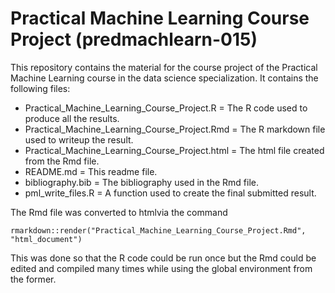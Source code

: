# Practical Machine Learning Course Project (predmachlearn-015)

This repository contains the material for the course project of the Practical Machine Learning course in the data science specialization. It contains the following files:

* Practical_Machine_Learning_Course_Project.R = The R code used to produce all the results.
* Practical_Machine_Learning_Course_Project.Rmd = The R markdown file used to writeup the result. 
* Practical_Machine_Learning_Course_Project.html = The html file created from the Rmd file.
* README.md = This readme file.
* bibliography.bib = The bibliography used in the Rmd file.
* pml_write_files.R = A function used to create the final submitted result.

The Rmd file was converted to htmlvia the command
```
rmarkdown::render("Practical_Machine_Learning_Course_Project.Rmd", "html_document")
```
This was done so that the R code could be run once but the Rmd could be edited and compiled many times while using the global environment from the former.

